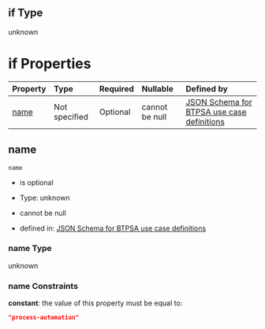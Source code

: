 ## if Type

unknown

# if Properties

| Property      | Type          | Required | Nullable       | Defined by                                                                                                                                                                                                        |
| :------------ | :------------ | :------- | :------------- | :---------------------------------------------------------------------------------------------------------------------------------------------------------------------------------------------------------------- |
| [name](#name) | Not specified | Optional | cannot be null | [JSON Schema for BTPSA use case definitions](btpsa-usecase-properties-services-items-allof-2-then-allof-39-if-properties-name.md "undefined#/properties/services/items/allOf/2/then/allOf/39/if/properties/name") |

## name



`name`

*   is optional

*   Type: unknown

*   cannot be null

*   defined in: [JSON Schema for BTPSA use case definitions](btpsa-usecase-properties-services-items-allof-2-then-allof-39-if-properties-name.md "undefined#/properties/services/items/allOf/2/then/allOf/39/if/properties/name")

### name Type

unknown

### name Constraints

**constant**: the value of this property must be equal to:

```json
"process-automation"
```
